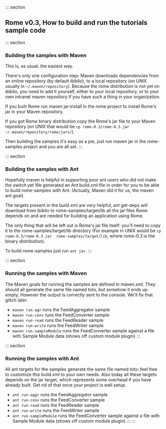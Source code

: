 ::: section
## Rome v0.3, How to build and run the tutorials sample code

::: section
### Building the samples with Maven

This is, as usual, the easiest way.

There\'s only one configuration step: Maven downloads dependencies from
an online repository (by default ibiblio), to a local repository (on
UNIX usually in `~/.maven/repository`). Because the rome distribution is
not yet on ibiblio, you need to add it yourself, either to your local
repository, or to your own intranet maven repository if you have such a
thing in your organization.

If you built Rome run maven jar:install in the rome project to install
Rome\'s jar in your Maven repository.

If you got Rome binary distribution copy the Rome\'s jar file to your
Maven repository (on UNIX that would be
`cp rome-0.3/rome-0.3.jar   ~/.maven/repository/rome/jars/`).

Then building the samples it\'s easy as a pie, just run maven jar in the
rome-samples project and you are all set.
:::

::: section
### Building the samples with Ant

Hopefully maven is helpful in supporting poor ant users who did not make
the switch yet We generated an Ant build.xml file in order for you to be
able to build rome-samples with Ant. (Actually, Maven did it for us, the
maven ant goal).

The targets present in the build.xml are very helpful, ant get-deps will
download from ibiblio to rome-samples/target/lib all the jar files Rome
depends on and are needed for building an application using Rome.

The only thing that will be left out is Rome\'s jar file itself: you\'ll
need to copy it to the rome-samples/target/lib directory (For example in
UNIX would be `cp rome-0.3/rome-0.3.jar  rome-samples/target/lib`, where
rome-0.3 is the binary distribution).

To build rome-samples just run `ant jar`.
:::

::: section
### Running the samples with Maven

The Maven goals for running the samples are defined in maven.xml. They
should all generate the same file named toto, but somehow it ends up
empty. However the output is correctly sent to the console. We\'ll fix
that glitch later.

-   `maven run-agr` runs the FeedAggregator sample
-   `maven run-conv` runs the FeedConverter sample
-   `maven run-read` runs the FeedReader sample
-   `maven run-write` runs the FeedWriter sample
-   `maven run-sampleModule` runs the FeedConverter sample against a
    file with Sample Module data (shows off custom module plugin)
:::

::: section
### Running the samples with Ant

All ant targets for the samples generate the same file named toto: feel
free to customize this build.xml to your own needs. Also today all these
targets depends on the jar target, which represents some overhead if you
have already built. Get rid of that once your project is well setup.

-   `ant run-aggr` runs the FeedAggregator sample
-   `ant run-conv` runs the FeedConverter sample
-   `ant run-read` runs the FeedReader sample
-   `ant run-write` runs the FeedWriter sample
-   `ant run-sampleModule` runs the FeedConverter sample against a file
    with Sample Module data (shows off custom module plugin)
:::
:::
